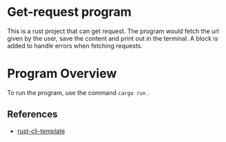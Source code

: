 # Get-request program
This is a rust project that can get request. The program would fetch the url given by the user, save the content and print out in the terminal. A block is added to handle errors when fetching requests.

# Program Overview
To run the program, use the command `cargo run` . 


## References

* [rust-cli-template](https://github.com/kbknapp/rust-cli-template)
